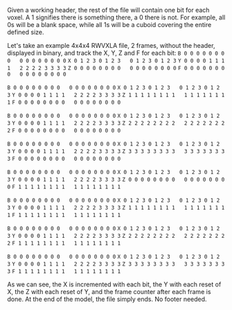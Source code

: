 Given a working header, the rest of the file will contain one bit for each voxel. A 1 signifies there is something there, a 0 there is not. For example, all 0s will be a blank space, while all 1s will be a cuboid covering the entire defined size.

Let's take an example 4x4x4 RWVXLA file, 2 frames, without the header, displayed in binary, and track the X, Y, Z and F for each bit:
`B 0 0 0 0 0 0 0 0   0 0 0 0 0 0 0 0`
`X 0 1 2 3 0 1 2 3   0 1 2 3 0 1 2 3`
`Y 0 0 0 0 1 1 1 1   2 2 2 2 3 3 3 3`
`Z 0 0 0 0 0 0 0 0   0 0 0 0 0 0 0 0`
`F 0 0 0 0 0 0 0 0   0 0 0 0 0 0 0 0`

`B 0 0 0 0 0 0 0 0   0 0 0 0 0 0 0 0`
`X 0 1 2 3 0 1 2 3   0 1 2 3 0 1 2 3`
`Y 0 0 0 0 1 1 1 1   2 2 2 2 3 3 3 3`
`Z 1 1 1 1 1 1 1 1   1 1 1 1 1 1 1 1`
`F 0 0 0 0 0 0 0 0   0 0 0 0 0 0 0 0`

`B 0 0 0 0 0 0 0 0   0 0 0 0 0 0 0 0`
`X 0 1 2 3 0 1 2 3   0 1 2 3 0 1 2 3`
`Y 0 0 0 0 1 1 1 1   2 2 2 2 3 3 3 3`
`Z 2 2 2 2 2 2 2 2   2 2 2 2 2 2 2 2`
`F 0 0 0 0 0 0 0 0   0 0 0 0 0 0 0 0`

`B 0 0 0 0 0 0 0 0   0 0 0 0 0 0 0 0`
`X 0 1 2 3 0 1 2 3   0 1 2 3 0 1 2 3`
`Y 0 0 0 0 1 1 1 1   2 2 2 2 3 3 3 3`
`Z 3 3 3 3 3 3 3 3   3 3 3 3 3 3 3 3`
`F 0 0 0 0 0 0 0 0   0 0 0 0 0 0 0 0`

`B 0 0 0 0 0 0 0 0   0 0 0 0 0 0 0 0`
`X 0 1 2 3 0 1 2 3   0 1 2 3 0 1 2 3`
`Y 0 0 0 0 1 1 1 1   2 2 2 2 3 3 3 3`
`Z 0 0 0 0 0 0 0 0   0 0 0 0 0 0 0 0`
`F 1 1 1 1 1 1 1 1   1 1 1 1 1 1 1 1`

`B 0 0 0 0 0 0 0 0   0 0 0 0 0 0 0 0`
`X 0 1 2 3 0 1 2 3   0 1 2 3 0 1 2 3`
`Y 0 0 0 0 1 1 1 1   2 2 2 2 3 3 3 3`
`Z 1 1 1 1 1 1 1 1   1 1 1 1 1 1 1 1`
`F 1 1 1 1 1 1 1 1   1 1 1 1 1 1 1 1`

`B 0 0 0 0 0 0 0 0   0 0 0 0 0 0 0 0`
`X 0 1 2 3 0 1 2 3   0 1 2 3 0 1 2 3`
`Y 0 0 0 0 1 1 1 1   2 2 2 2 3 3 3 3`
`Z 2 2 2 2 2 2 2 2   2 2 2 2 2 2 2 2`
`F 1 1 1 1 1 1 1 1   1 1 1 1 1 1 1 1`

`B 0 0 0 0 0 0 0 0   0 0 0 0 0 0 0 0`
`X 0 1 2 3 0 1 2 3   0 1 2 3 0 1 2 3`
`Y 0 0 0 0 1 1 1 1   2 2 2 2 3 3 3 3`
`Z 3 3 3 3 3 3 3 3   3 3 3 3 3 3 3 3`
`F 1 1 1 1 1 1 1 1   1 1 1 1 1 1 1 1`

As we can see, the X is incremented with each bit, the Y with each reset of X, the Z with each reset of Y, and the frame counter after each frame is done. At the end of the model, the file simply ends. No footer needed.